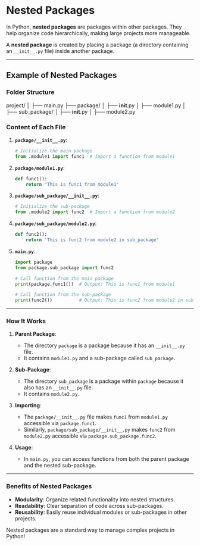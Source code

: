 # Nested Packages

In Python, **nested packages** are packages within other packages. They help organize code hierarchically, making large projects more manageable.

A **nested package** is created by placing a package (a directory containing an `__init__.py` file) inside another package.

---

## Example of Nested Packages

### Folder Structure

project/
│
├── main.py
├── package/
│ ├── **init**.py
│ ├── module1.py
│ ├── sub_package/
│ ├── **init**.py
│ ├── module2.py

### Content of Each File

1. **`package/__init__.py`**:

   ```python
   # Initialize the main package
   from .module1 import func1  # Import a function from module1
   ```

2. **`package/module1.py`**:

   ```python
   def func1():
       return "This is func1 from module1"
   ```

3. **`package/sub_package/__init__.py`**:

   ```python
   # Initialize the sub-package
   from .module2 import func2  # Import a function from module2
   ```

4. **`package/sub_package/module2.py`**:

   ```python
   def func2():
       return "This is func2 from module2 in sub_package"
   ```

5. **`main.py`**:

   ```python
   import package
   from package.sub_package import func2

   # Call function from the main package
   print(package.func1())  # Output: This is func1 from module1

   # Call function from the sub-package
   print(func2())          # Output: This is func2 from module2 in sub_package
   ```

---

### How It Works

1. **Parent Package**:

   - The directory `package` is a package because it has an `__init__.py` file.
   - It contains `module1.py` and a sub-package called `sub_package`.

2. **Sub-Package**:

   - The directory `sub_package` is a package within `package` because it also has an `__init__.py` file.
   - It contains `module2.py`.

3. **Importing**:

   - The `package/__init__.py` file makes `func1` from `module1.py` accessible via `package.func1`.
   - Similarly, `package/sub_package/__init__.py` makes `func2` from `module2.py` accessible via `package.sub_package.func2`.

4. **Usage**:
   - In `main.py`, you can access functions from both the parent package and the nested sub-package.

---

### Benefits of Nested Packages

- **Modularity**: Organize related functionality into nested structures.
- **Readability**: Clear separation of code across sub-packages.
- **Reusability**: Easily reuse individual modules or sub-packages in other projects.

Nested packages are a standard way to manage complex projects in Python!
